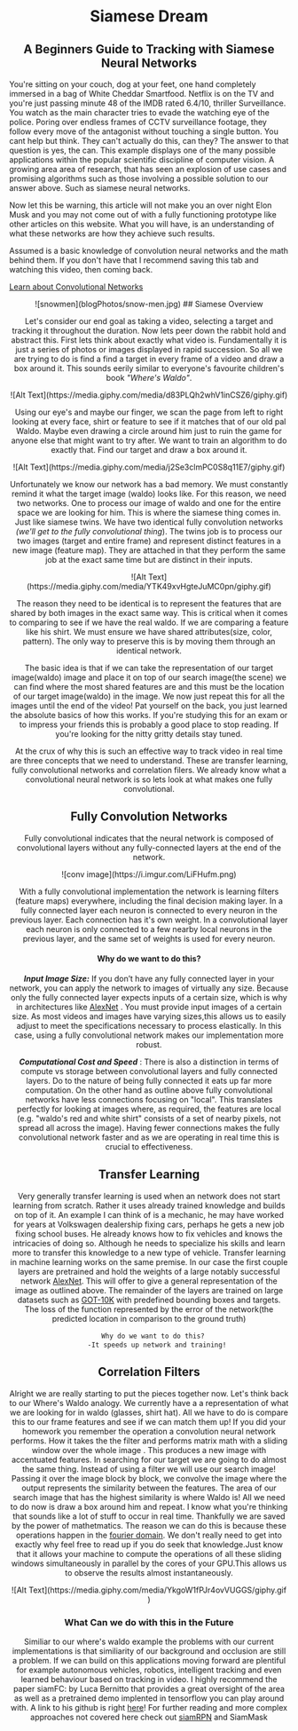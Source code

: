 # <center>Siamese Dream</center>
## <center>A Beginners Guide to Tracking with Siamese Neural Networks</center>

You're sitting on your couch, dog at your feet, one hand completely immersed in a bag of White Cheddar Smartfood. Netflix is on the TV and you're just passing minute 48 of the IMDB rated 6.4/10, thriller Surveillance. You watch as the main character tries to evade the watching eye of the police. Poring over endless frames of CCTV surveillance footage, they follow every move of the antagonist without touching a single button. You cant help but think. They can't actually do this, can they?  The answer to that question is yes, the can. This example displays one of the many possible applications within the popular scientific discipline of computer vision. A growing area area of research, that has seen an explosion of use cases and promising algorithms such as those involving a possible solution to our answer above. Such as siamese neural networks.

Now let this be warning, this article will not make you an over night Elon Musk and you may not come out of with a fully functioning prototype like other articles on this website. What you will have, is an understanding of what these networks are how they achieve such results.

Assumed is a basic knowledge of convolution neural networks and the math behind them. If you don't have that I recommend saving this tab and watching this video, then coming back.


[Learn about Convolutional Networks][0f7dd8c6]

[0f7dd8c6]: https://www.youtube.com/watch?v=YRhxdVk_sIs "link"


<center>![snowmen](blogPhotos/snow-men.jpg)
## Siamese Overview

Let's consider our end goal as taking a video, selecting a target and tracking it throughout the duration. Now lets peer down the rabbit hold and abstract this. First lets think about exactly what video is. Fundamentally it is just a series of photos or images displayed in rapid succession. So all we are trying to do is find a find a target in every frame of a video and draw a box around it. This sounds eerily similar to everyone's favourite children's book _"Where's Waldo"_.
<center>![Alt Text](https://media.giphy.com/media/d83PLQh2whV1inCSZ6/giphy.gif)

Using our eye's and maybe our finger,  we scan the page from left to right looking at every face, shirt or feature to see if it matches that of our old pal Waldo. Maybe even drawing a circle around him just to ruin the game for anyone else that might want to try after.  We want to train an algorithm to do exactly that. Find our target and draw a box around it.

<center>![Alt Text](https://media.giphy.com/media/j2Se3clmPC0S8q11E7/giphy.gif)

Unfortunately we know our network has a bad memory. We must constantly remind it what the target image (waldo) looks like. For this reason, we need two networks. One to process our image of waldo and one for the entire space we are looking for him. This is where the siamese thing comes in. Just like siamese twins. We have two identical fully convolution networks _(we'll get to the fully convolutional thing_). The twins job is to process our two images (target and entire frame) and represent distinct features in a new image (feature map). They are attached in that they perform the same job at the exact same time but are distinct in their inputs.
<center>![Alt Text](https://media.giphy.com/media/YTK49xvHgteJuMC0pn/giphy.gif)

The reason they need to be identical is to represent the features that are shared by both images in the exact same way. This is critical when it comes to comparing to see if we have the real waldo. If we are comparing a feature like his shirt. We must ensure we have shared attributes(size, color, pattern). The only way to preserve this is by moving them through an identical network.



The basic idea is that if we can take the representation of our target image(waldo) image and place it on top of our search image(the scene) we can find where the most shared features are and this must be the location of our target image(waldo) in the image. We now just repeat this for all the images until the end of the video! Pat yourself on the back, you just learned the absolute basics of how this works. If you're studying this for an exam or to impress your friends this is probably a good place to stop reading. If you're looking for the nitty gritty details stay tuned.

At the crux of why this is such an effective way to track video in real time are three concepts that we need to understand. These are transfer learning, fully convolutional networks and correlation filers.
We already know what a convolutional neural network is so lets look at what makes one fully convolutional.

## Fully Convolution Networks
Fully convolutional indicates that the neural network is composed of convolutional layers without any fully-connected layers at the end of the network.

<center>![conv image](https://i.imgur.com/LiFHufm.png)

With a fully convolutional implementation the network is learning filters (feature maps) everywhere, including the final decision making layer.
In a fully connected layer each neuron is connected to every neuron in the previous layer. Each connection has it's own weight. In a convolutional layer each neuron is only connected to a few nearby local neurons in the previous layer, and the same set of weights is used for every neuron.

#### Why do we want to do this?
_**Input Image Size:**_  If you don’t have any fully connected layer in your network, you can apply the network to images of virtually any size. Because only the fully connected layer expects inputs of a certain size, which is why in architectures like [AlexNet][772ec5d6]
. You must provide input images of a certain size. As most videos and images have varying sizes,this allows us to easily adjust to meet the specifications necessary to process elastically. In this case, using a fully convolutional network makes our implementation more robust.


  [772ec5d6]: https://medium.com/@smallfishbigsea/a-walk-through-of-alexnet-6cbd137a5637 "a"

  _**Computational Cost and Speed**_ : There is also a distinction in terms of compute vs storage between convolutional layers and fully connected layers.
    Do to the nature of being fully connected it eats up far more computation. On the other hand as outline above fully convolutional networks have less connections focusing on "local". This translates perfectly for looking at images where, as required, the features are local (e.g. "waldo's red and white shirt" consists of a set of nearby pixels, not spread all across the image). Having fewer connections makes the fully convolutional network faster and as we are operating in real time this is crucial to effectiveness.



## Transfer Learning
Very generally transfer learning is used when an network does not start learning from scratch. Rather it uses already trained knowledge and builds on top of it. An example I can think of is a mechanic, he may have worked for years at Volkswagen dealership fixing cars, perhaps he gets a new job fixing school buses. He already knows how to fix vehicles and knows the intricacies of doing so. Although he needs to specialize his skills and learn more to transfer this knowledge to a new type of vehicle. Transfer learning in machine learning works on the same premise. In our case the first couple layers are pretrained and hold the weights of a large notably successful network [AlexNet](https://mediuAlexNet"m.com/@smallfishbigsea/a-walk-through-of-alexnet-6cbd137a5637). This will offer to give a general representation of the image as outlined above. The remainder of the layers are trained on large datasets such as [GOT-10K](http://got-10k.aitestunion.com/) with predefined bounding boxes and targets. The loss of the function represented by the error of the network(the predicted location in comparison to the ground truth)

      Why do we want to do this?
        -It speeds up network and training!







## Correlation Filters
Alright we are really starting to put the pieces together now. Let's think back to our Where's Waldo analogy. We currently have a a representation of what we are looking for in waldo (glasses, shirt hat). All we have to do is compare this to our frame features and see if we can match them up!
 If you did your homework you remember the operation a convolution neural network performs. How it takes the the filter and performs matrix math with a sliding window over the whole image . This produces a new image with accentuated features. In searching for our target we are going to do almost the same thing. Instead of using a filter we will use our search image! Passing it over the image block by block, we convolve the image where the output represents the similarity between the features. The area of our search image that has the highest similarity is where Waldo is! All we need to do now is draw a box around him and repeat.
 I know what you're thinking that sounds like a lot of stuff to occur in real time. Thankfully we are saved by the power of mathetmatics. The reason we can do this is because these operations happen in the [fourier domain](https://betterexplained.com/articles/an-interactive-guide-to-the-fourier-transform/). We don't really need to get into exactly why feel free to read up if you do seek that knowledge.Just know that it allows your machine to compute the operations of all these sliding windows simultaneously in parallel by the cores of your GPU.This allows us to observe the results almost instantaneously.


<center>![Alt Text](https://media.giphy.com/media/YkgoW1fPJr4ovVUGGS/giphy.gif
)




### What Can we do with this in the Future
Similiar to our where's waldo example the problems with our current implementations is that similiarity of our background and occlusion are still a problem. If we can build on this applications moving forward are plentiful for example autonomous vehicles, robotics, intelligent tracking and even learned behaviour based on tracking in video.
I highly recommend the paper siamFC: by Luca Bernitto that provides a great oversight of the area as well as a pretrained demo implented in tensorflow you can play around with. A link to his github is right [here](https://github.com/torrvision/siamfc-tf)!
For further reading and more complex approaches not covered here check out [siamRPN](https://github.com/foolwood/DaSiamRPN) and SiamMask
